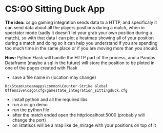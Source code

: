 # CS:GO Sitting Duck App

**The idea:** cs:go gaming integration sends data to a HTTP, and specificaly it can send data about all the players positions during a match, when in spectator mode (sadly it doesn't let your grab your own position during a match), so with that data I can plot a heatmap showing all of your position during a match and doing so it can help you understand if you are spending too much time in the same place or if you are moving more than you should.

**How:** Python Flask will handle the HTTP part of the process, and a Pandas Dataframe (maybe a sql in the future) will store the position to be ploted in one of the pages created with Flask

- save a file name in (location may change)
```
D:\Steam\steamapps\common\Counter-Strike Global Offensive\csgo\cfg\gamestate_integration_sittingduck.cfg
```
- install python and all the required libs
- run a cs:go demo
- run the python file
- after the match ended open the http:localhost:5000 (probably will change the port)
- on /statiscs will be a map like de_mirage with your positions on top of it